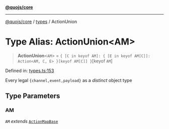 [**@quojs/core**](../../README.md)

***

[@quojs/core](../../README.md) / [types](../README.md) / ActionUnion

# Type Alias: ActionUnion\<AM\>

> **ActionUnion**\<`AM`\> = `{ [C in keyof AM]: { [E in keyof AM[C]]: Action<AM, C, E> }[keyof AM[C]] }`\[keyof `AM`\]

Defined in: [types.ts:153](https://github.com/quojs/quojs/blob/bb0aab212261db76d8cdd24be568e1eb39570c11/packages/core/src/types.ts#L153)

Every legal `{channel,event,payload}` as a *distinct* object type

## Type Parameters

### AM

`AM` *extends* [`ActionMapBase`](ActionMapBase.md)

